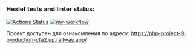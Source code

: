 ### Hexlet tests and linter status:
[![Actions Status](https://github.com/Posashkov/php-project-9/workflows/hexlet-check/badge.svg)](https://github.com/Posashkov/php-project-9/actions)
[![my-workflow](https://github.com/Posashkov/php-project-9/workflows/my-workflow/badge.svg)](https://github.com/Posashkov/php-project-9/actions/workflows/my-workflow.yml)

Проект доступен для ознакомления по адресу: https://php-project-9-production-cfa2.up.railway.app/
